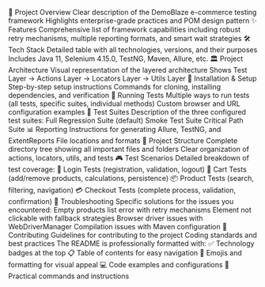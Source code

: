 🎯 Project Overview
Clear description of the DemoBlaze e-commerce testing framework
Highlights enterprise-grade practices and POM design pattern
✨ Features
Comprehensive list of framework capabilities including robust retry mechanisms, multiple reporting formats, and smart wait strategies
🛠️ Tech Stack
Detailed table with all technologies, versions, and their purposes
Includes Java 11, Selenium 4.15.0, TestNG, Maven, Allure, etc.
🏛️ Project Architecture
Visual representation of the layered architecture
Shows Test Layer → Actions Layer → Locators Layer → Utils Layer
🚀 Installation & Setup
Step-by-step setup instructions
Commands for cloning, installing dependencies, and verification
🧪 Running Tests
Multiple ways to run tests (all tests, specific suites, individual methods)
Custom browser and URL configuration examples
🎯 Test Suites
Description of the three configured test suites:
Full Regression Suite (default)
Smoke Test Suite
Critical Path Suite
📊 Reporting
Instructions for generating Allure, TestNG, and ExtentReports
File locations and formats
📁 Project Structure
Complete directory tree showing all important files and folders
Clear organization of actions, locators, utils, and tests
🎮 Test Scenarios
Detailed breakdown of test coverage:
🔐 Login Tests (registration, validation, logout)
🛒 Cart Tests (add/remove products, calculations, persistence)
📦 Product Tests (search, filtering, navigation)
💳 Checkout Tests (complete process, validation, confirmation)
🐛 Troubleshooting
Specific solutions for the issues you encountered:
Empty products list error with retry mechanisms
Element not clickable with fallback strategies
Browser driver issues with WebDriverManager
Compilation issues with Maven configuration
🤝 Contributing
Guidelines for contributing to the project
Coding standards and best practices
The README is professionally formatted with:
✅ Technology badges at the top
📋 Table of contents for easy navigation
🎨 Emojis and formatting for visual appeal
💻 Code examples and configurations
🔧 Practical commands and instructions
